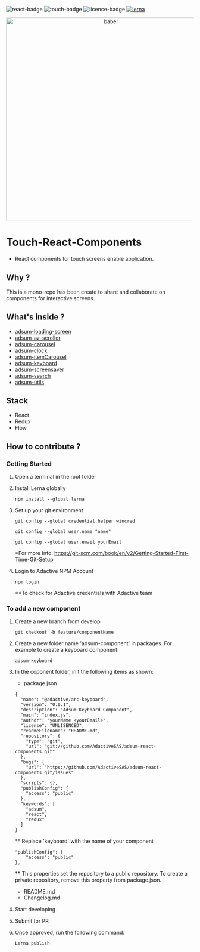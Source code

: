 ![react-badge](https://img.shields.io/badge/react-js-53c1de.svg?style=flat)
![touch-badge](https://img.shields.io/badge/for-touch--screen-ff69b4.svg?style=flat)
![licence-badge](https://img.shields.io/github/license/mashape/apistatus.svg?style=flat)
[![lerna](https://img.shields.io/badge/maintained%20with-lerna-cc00ff.svg)](https://lernajs.io/)

<p align="center">
  <a href="http://adactive.com">
    <img alt="babel" src="https://user-images.githubusercontent.com/6003532/41638658-21e38a0c-748d-11e8-93d2-8a3d1a4ee6a7.png" width="546">
  </a>
</p>

# Touch-React-Components
- React components for touch screens enable application.

## Why ? 

This is a mono-repo has been create to share and collaborate on components for interactive screens.
  
## What's inside ? 

 - [adsum-loading-screen](https://github.com/AdactiveSAS/adsum-react-components/tree/master/packages/adsum-loadingScreen)
 - [adsum-az-scroller](https://github.com/AdactiveSAS/adsum-react-components/tree/master/packages/adsum-az-scroller)
 - [adsum-carousel](https://github.com/AdactiveSAS/adsum-react-components/tree/master/packages/adsum-carousel)
 - [adsum-clock](https://github.com/AdactiveSAS/adsum-react-components/tree/master/packages/adsum-clock)
 - [adsum-itemCarousel](https://github.com/AdactiveSAS/adsum-react-components/tree/master/packages/adsum-itemCarousel)
 - [adsum-keyboard](https://github.com/AdactiveSAS/adsum-react-components/tree/master/packages/adsum-keyboard)
 - [adsum-screensaver](https://github.com/AdactiveSAS/adsum-react-components/tree/master/packages/adsum-screensaver)
 - [adsum-search](https://github.com/AdactiveSAS/adsum-react-components/tree/master/packages/adsum-search)
 - [adsum-utils](https://github.com/AdactiveSAS/adsum-react-components/tree/master/packages/adsum-utils)

## Stack

 - React
 - Redux
 - Flow
  
## How to contribute ?

### Getting Started

1. Open a terminal in the root folder

2. Install Lerna globally
    
    `npm install --global lerna`    
   
3. Set up your git environment

    `git config --global credential.helper wincred`

    `git config --global user.name "name"`
    
    `git config --global user.email yourEmail`

    *For more Info: https://git-scm.com/book/en/v2/Getting-Started-First-Time-Git-Setup 

4. Login to Adactive NPM Account

    `npm login` 
    
    **To check for Adactive credentials with Adactive team
    
### To add a new component
1. Create a new branch from develop

    `git checkout -b feature/componentName`

2. Create a new folder name 'adsum-component' in packages. For example to create a keyboard component: 
    
    `adsum-keyboard`
    
3. In the coponent folder, init the following items as shown:
    
    - package.json
    ````
    {
      "name": "@adactive/arc-keyboard",
      "version": "0.0.1",
      "description": "Adsum Keyboard Component",
      "main": "index.js",
      "author": "yourName <yourEmail>",
      "license": "UNLISENCED",
      "readmeFilename": "README.md",
      "repository": {
        "type": "git",
        "url": "git://github.com/AdactiveSAS/adsum-react-components.git"
      },
      "bugs": {
        "url": "https://github.com/AdactiveSAS/adsum-react-components.git/issues"
      },
      "scripts": {},
      "publishConfig": {
        "access": "public"
      },
      "keywords": [
        "adsum",
        "react",
        "redux"
      ]
    } 
    ````
    ** Replace 'keyboard' with the name of your component<br/>
    
    ````
    "publishConfig": {
        "access": "public"
    },
    ````
    ** This properties set the repository to a public repository. To create a private repository, remove this property from package.json.
    
    - README.md
    - Changelog.md
    
4. Start developing
5. Submit for PR
6. Once approved, run the following command:

    `Lerna publish`
